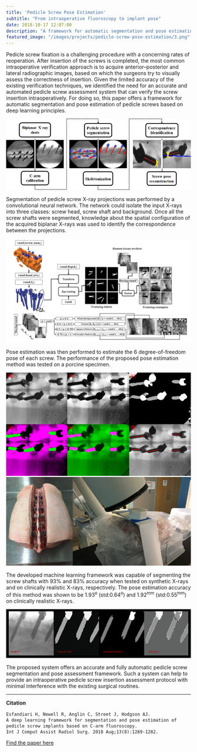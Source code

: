 ```yaml
---
title: 'Pedicle Screw Pose Estimation'
subtitle: "From intraoperative fluoroscopy to implant pose"
date: 2018-10-17 12:07:00
description: "A framework for automatic segmentation and pose estimation of pedicle screws using deep learning."
featured_image: "/images/projects/pedicle-screw-pose-estimation/3.png"
---
```


Pedicle screw fixation is a challenging procedure with a concerning rates of reoperation. After insertion of the screws is completed, the most common intraoperative verification approach is to acquire anterior–posterior and lateral radiographic images, based on which the surgeons try to visually assess the correctness of insertion. Given the limited accuracy of the existing verification techniques, we identified the need for an accurate and automated pedicle screw assessment system that can verify the screw insertion intraoperatively. For doing so, this paper offers a framework for automatic segmentation and pose estimation of pedicle screws based on deep learning principles.

<div class="gallery" data-columns="1">
	<img src="/images/projects/pedicle-screw-pose-estimation/1.png">
</div>


Segmentation of pedicle screw X-ray projections was performed by a convolutional neural network. The network could isolate the input X-rays into three classes: screw head, screw shaft and background. Once all the screw shafts were segmented, knowledge about the spatial configuration of the acquired biplanar X-rays was used to identify the correspondence between the projections. 

<img src="/images/projects/pedicle-screw-pose-estimation/4.png">

Pose estimation was then performed to estimate the 6 degree-of-freedom pose of each screw. The performance of the proposed pose estimation method was tested on a porcine specimen.

<div class="gallery" data-columns="2">
    <img src="/images/projects/pedicle-screw-pose-estimation/3.png">
    <img src="/images/projects/pedicle-screw-pose-estimation/5.png">
</div>


The developed machine learning framework was capable of segmenting the screw shafts with 93% and 83% accuracy when tested on synthetic X-rays and on clinically realistic X-rays, respectively. The pose estimation accuracy of this method was shown to be 1.93<sup>o</sup> (std:0.64<sup>o</sup>) and 1.92<sup>mm</sup> (std:0.55<sup>mm</sup>) on clinically realistic X-rays.

<img src="/images/projects/pedicle-screw-pose-estimation/animation.gif">

The proposed system offers an accurate and fully automatic pedicle screw segmentation and pose assessment framework. Such a system can help to provide an intraoperative pedicle screw insertion assessment protocol with minimal interference with the existing surgical routines.

---

**Citation**

```
Esfandiari H, Newell R, Anglin C, Street J, Hodgson AJ.
A deep learning framework for segmentation and pose estimation of pedicle screw implants based on C-arm fluoroscopy.
Int J Comput Assist Radiol Surg. 2018 Aug;13(8):1269-1282.  
```

<a href="https://link.springer.com/article/10.1007/s11548-018-1776-9" class="button button--small">Find the paper here</a>